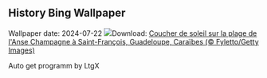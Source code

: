## History Bing Wallpaper
Wallpaper date: 2024-07-22
![](https://www.bing.com/th?id=OHR.SaintFrancois_FR-FR9354176013_UHD.jpg&w=1000)Download: [Coucher de soleil sur la plage de l'Anse Champagne à Saint-François, Guadeloupe, Caraïbes (© Fyletto/Getty Images)](https://www.bing.com/th?id=OHR.SaintFrancois_FR-FR9354176013_UHD.jpg)

Auto get programm by LtgX
